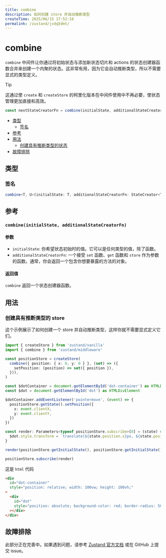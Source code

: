 ```yaml
---
title: combine
description: 如何创建 store 并自动推断类型
createTime: 2025/06/15 17:52:18
permalink: /zustand/jvdq5dmt/
---
```


# combine

`combine` 中间件让你通过将初始状态与添加新状态切片和 actions 的状态创建器函数合并来创建一个内聚的状态。这非常有用，因为它会自动推断类型，所以不需要显式的类型定义。

> [!TIP]
> 这通过使 `create` 和 `createStore` 的柯里化版本在中间件使用中不再必要，使状态管理更加直接和高效。

```js
const nextStateCreatorFn = combine(initialState, additionalStateCreatorFn)
```

- [类型](#类型)
  - [签名](#签名)
- [参考](#参考)
- [用法](#用法)
  - [创建具有推断类型的状态](#创建具有推断类型的状态)
- [故障排除](#故障排除)

## 类型

### 签名

```ts
combine<T, U>(initialState: T, additionalStateCreatorFn: StateCreator<T, [], [], U>): StateCreator<Omit<T, keyof U> & U, [], []>
```

## 参考

### `combine(initialState, additionalStateCreatorFn)`

#### 参数

- `initialState`: 你希望状态初始时的值。它可以是任何类型的值，除了函数。
- `additionalStateCreatorFn`: 一个接受 `set` 函数、`get` 函数和 `store` 作为参数的函数。通常，你会返回一个包含你想要暴露的方法的对象。

#### 返回值

`combine` 返回一个状态创建器函数。

## 用法

### 创建具有推断类型的 store

这个示例展示了如何创建一个 store 并自动推断类型，这样你就不需要显式定义它们。

```ts
import { createStore } from 'zustand/vanilla'
import { combine } from 'zustand/middleware'

const positionStore = createStore(
  combine({ position: { x: 0, y: 0 } }, (set) => ({
    setPosition: (position) => set({ position }),
  })),
)

const $dotContainer = document.getElementById('dot-container') as HTMLDivElement
const $dot = document.getElementById('dot') as HTMLDivElement

$dotContainer.addEventListener('pointermove', (event) => {
  positionStore.getState().setPosition({
    x: event.clientX,
    y: event.clientY,
  })
})

const render: Parameters<typeof positionStore.subscribe>[0] = (state) => {
  $dot.style.transform = `translate(${state.position.x}px, ${state.position.y}px)`
}

render(positionStore.getInitialState(), positionStore.getInitialState())

positionStore.subscribe(render)
```

这是 `html` 代码

```html
<div
  id="dot-container"
  style="position: relative; width: 100vw; height: 100vh;"
>
  <div
    id="dot"
    style="position: absolute; background-color: red; border-radius: 50%; left: -10px; top: -10px; width: 20px; height: 20px;"
  ></div>
</div>
```

## 故障排除

此部分正在完善中。如果遇到问题，请参考 [Zustand 官方文档](https://github.com/pmndrs/zustand) 或在 GitHub 上提交 issue。
